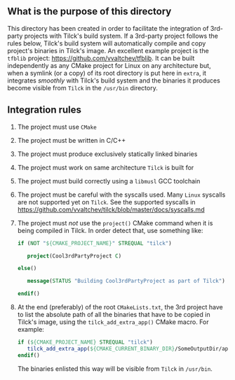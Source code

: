 
What is the purpose of this directory
--------------------------------------

This directory has been created in order to facilitate the integration of
3rd-party projects with Tilck's build system. If a 3rd-party project follows
the rules below, Tilck's build system will automatically compile and copy
project's binaries in Tilck's image. An excellent example project is the
`tfblib` project: https://github.com/vvaltchev/tfblib. It can be built
independently as any CMake project for Linux on any architecture but, when
a symlink (or a copy) of its root directory is put here in `extra`, it
integrates *smoothly* with Tilck's build system and the binaries it
produces become visible from `Tilck` in the `/usr/bin` directory.

Integration rules
-------------------

   1. The project must use `CMake`
   2. The project must be written in C/C++
   3. The project must produce exclusively statically linked binaries
   4. The project must work on same architecture `Tilck` is built for
   5. The project must build correctly using a `libmusl` GCC toolchain
   6. The project must be careful with the syscalls used. Many `Linux` syscalls
      are not supported yet on `Tilck`. See the supported syscalls in
      https://github.com/vvaltchev/tilck/blob/master/docs/syscalls.md
            
   7. The project must *not* use the `project()` CMake command when it is being
      compiled in Tilck. In order detect that, use something like:

         ```CMake
         if (NOT "${CMAKE_PROJECT_NAME}" STREQUAL "tilck")

            project(Cool3rdPartyProject C)

         else()

            message(STATUS "Building Cool3rdPartyProject as part of Tilck")

         endif()
         ```

   8. At the end (preferably) of the root `CMakeLists.txt`, the 3rd project have
      to list the absolute path of all the binaries that have to be copied in
      Tilck's image, using the `tilck_add_extra_app()` CMake macro. For example:

         ```CMake
         if (${CMAKE_PROJECT_NAME} STREQUAL "tilck")
            tilck_add_extra_app(${CMAKE_CURRENT_BINARY_DIR}/SomeOutputDir/app1)
         endif()
         ```

      The binaries enlisted this way will be visible from `Tilck` in `/usr/bin`.
